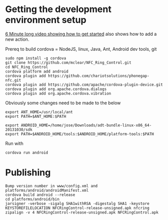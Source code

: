 # Getting the development environment setup

[6 Minute long video showing how to get started](https://www.youtube.com/watch?v=xirlKmCo7KA&list=UUdbzIfrpmzGCJ2j1LjqW9Gw) also shows how to add a new action.

Prereq to build cordova = NodeJS, linux, Java, Ant, Android dev tools, git

```
sudo npm install -g cordova
git clone https://github.com/mclear/NFC_Ring_Control.git
cd NFC_Ring_Control
cordova platform add android
cordova plugin add https://github.com/chariotsolutions/phonegap-nfc.git
cordova plugin add https://github.com/apache/cordova-plugin-device.git
cordova plugin add org.apache.cordova.dialogs
cordova plugin add org.apache.cordova.vibration
```
Obviously some changes need to be made to the below

```
export ANT_HOME=/usr/local/ant
export PATH=$ANT_HOME:$PATH

export ANDROID_HOME=/home/jose/Downloads/adt-bundle-linux-x86_64-20131030/sdk
export PATH=$ANDROID_HOME/tools:$ANDROID_HOME/platform-tools:$PATH
```

Run with
```
cordova run android
```

# Publishing
```
Bump version number in www/config.xml and platforms/android/androidManifest.xml
cordova build android --release
cd platforms/android/bin
jarsigner -verbose -sigalg SHA1withRSA -digestalg SHA1 -keystore KEYSTOREFILELOCATION NFCRingControl-release-unsigned.apk nfcring
zipalign -v 4 NFCRingControl-release-unsigned.apk NFCRingControl.apk
```
